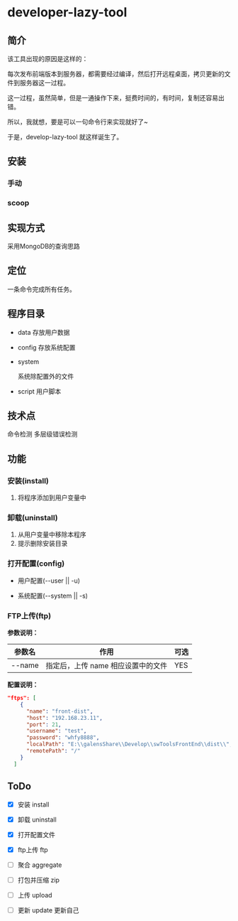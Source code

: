 # developer-lazy-tool

## 简介

该工具出现的原因是这样的：

每次发布前端版本到服务器，都需要经过编译，然后打开远程桌面，拷贝更新的文件到服务器这一过程。

这一过程，虽然简单，但是一通操作下来，挺费时间的，有时间，复制还容易出错。

所以，我就想，要是可以一句命令行来实现就好了~

于是，develop-lazy-tool 就这样诞生了。

## 安装

### 手动

### scoop

## 实现方式

采用MongoDB的查询思路

## 定位

一条命令完成所有任务。

## 程序目录

- data
  存放用户数据

- config
  存放系统配置
  
- system

  系统除配置外的文件

- script
  用户脚本

## 技术点

命令检测
多层级错误检测

## 功能

### 安装(install)

1. 将程序添加到用户变量中

### 卸载(uninstall)

1. 从用户变量中移除本程序
2. 提示删除安装目录

### 打开配置(config)

- 用户配置(--user || -u)

- 系统配置(--system || -s)

### FTP上传(ftp)

**参数说明：**

| 参数名 | 作用                               | 可选 |
| ------ | ---------------------------------- | ---- |
| --name | 指定后，上传 name 相应设置中的文件 | YES  |

**配置说明：**

``` json
"ftps": [
    {
      "name": "front-dist",
      "host": "192.168.23.11",
      "port": 21,
      "username": "test",
      "password": "whfy8888",
      "localPath": "E:\\galensShare\\Develop\\swToolsFrontEnd\\dist\\",
      "remotePath": "/"
    }
  ]
```



## ToDo

- [x] 安装 install

- [x] 卸载 uninstall

- [x] 打开配置文件
- [x] ftp上传 ftp
- [ ] 聚合 aggregate
- [ ] 打包并压缩 zip
- [ ] 上传 upload
- [ ] 更新 update 更新自己
